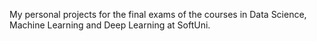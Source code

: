 Мy personal projects for the final exams of the courses in Data Science, Machine Learning and Deep Learning at SoftUni. 
